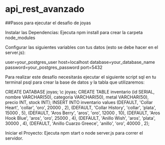 ﻿
# api_rest_avanzado

##Pasos para ejecutar el desafio de joyas

Instalar las Dependencias: Ejecuta npm install para crear la carpeta node_modules

Configurar las siguientes variables con tus datos (esto se debe hacer en el server.js):

user=your_postgres_user
host=localhost
database=your_database_name
password=your_postgres_password
port=5432

Para realizar este desafío necesitarás ejecutar el siguiente script sql en tu terminal psql para
crear la base de datos y la tabla que utilizaremos:

CREATE DATABASE joyas;
\c joyas;
CREATE TABLE inventario (id SERIAL, nombre VARCHAR(50), categoria
VARCHAR(50), metal VARCHAR(50), precio INT, stock INT);
INSERT INTO inventario values
(DEFAULT, 'Collar Heart', 'collar', 'oro', 20000 , 2),
(DEFAULT, 'Collar History', 'collar', 'plata', 15000 , 5),
(DEFAULT, 'Aros Berry', 'aros', 'oro', 12000 , 10),
(DEFAULT, 'Aros Hook Blue', 'aros', 'oro', 25000 , 4),
(DEFAULT, 'Anillo Wish', 'aros', 'plata', 30000 , 4),
(DEFAULT, 'Anillo Cuarzo Greece', 'anillo', 'oro', 40000 , 2);

Iniciar el Proyecto: Ejecuta npm start o node server.js para correr el servidor.
